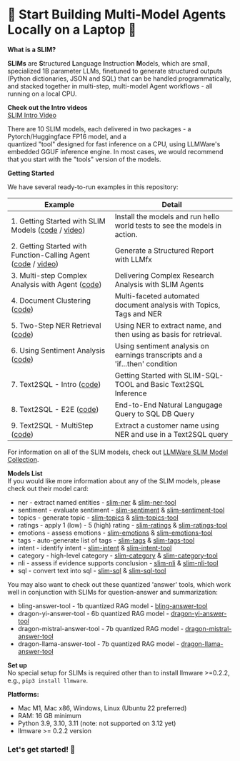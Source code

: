  🚀 Start Building Multi-Model Agents Locally on a Laptop 🚀  
===============

**What is a SLIM?**    

**SLIMs** are **S**tructured **L**anguage **I**nstruction **M**odels, which are small, specialized 1B parameter LLMs, 
finetuned to generate structured outputs (Python dictionaries, JSON and SQL) that can be handled programmatically, and 
stacked together in multi-step, multi-model Agent workflows - all running on a local CPU.  

**Check out the Intro videos**  
[SLIM Intro Video](https://www.youtube.com/watch?v=cQfdaTcmBpY)  

There are 10 SLIM models, each delivered in two packages - a Pytorch/Huggingface FP16 model, and a  
quantized "tool" designed for fast inference on a CPU, using LLMWare's embedded GGUF inference engine.  In most cases, 
we would recommend that you start with the "tools" version of the models.

**Getting Started**

We have several ready-to-run examples in this repository:  

| Example                                                                                                                                             | Detail                                                                       |
|-----------------------------------------------------------------------------------------------------------------------------------------------------|------------------------------------------------------------------------------|
| 1.   Getting Started with SLIM Models ([code](slims-getting-started.py) / [video](https://www.youtube.com/watch?v=cQfdaTcmBpY)) | Install the models and run hello world tests to see the models in action.    |
| 2.   Getting Started with Function-Calling Agent ([code](agent-llmfx-getting-started.py) / [video](https://www.youtube.com/watch?v=cQfdaTcmBpY)) | Generate a Structured Report with LLMfx  |   
| 3.   Multi-step Complex Analysis with Agent ([code](agent-multistep-analysis.py))                                                       | Delivering Complex Research Analysis with SLIM Agents                        |                                                                                                                               |  
| 4.   Document Clustering ([code](document-clustering.py))                    | Multi-faceted automated document analysis with Topics, Tags and NER          |  
| 5.   Two-Step NER Retrieval ([code](ner-retrieval.py))                          | Using NER to extract name, and then using as basis for retrieval.            |                                                                                                                                        | 
| 6.   Using Sentiment Analysis ([code](sentiment-analysis.py)) | Using sentiment analysis on earnings transcripts and a 'if...then' condition |
| 7.   Text2SQL - Intro ([code](text2sql-getting-started.py))                                                                             | Getting Started with SLIM-SQL-TOOL and Basic Text2SQL Inference              |                                                                                                                   |
| 8.   Text2SQL - E2E ([code](text2sql-end-to-end-2.py))                                                                                  | End-to-End Natural Langugage Query to SQL DB Query                           |                                                                                                                     |
| 9.   Text2SQL - MultiStep ([code](text2sql-multistep-example-3.py))                                                                     | Extract a customer name using NER and use in a Text2SQL query                |


For information on all of the SLIM models, check out [LLMWare SLIM Model Collection](https://www.huggingface.co/llmware/).  

**Models List**  
If you would like more information about any of the SLIM models, please check out their model card:  
- ner - extract named entities  - [slim-ner](https://www.huggingface.co/llmware/slim-ner) & [slim-ner-tool](https://www.huggingface.co/llmware/slim-ner-tool)
- sentiment - evaluate sentiment - [slim-sentiment](https://www.huggingface.co/slim-sentiment) & [slim-sentiment-tool](https://www.huggingface.co/llmware/slim-sentiment-tool)    
- topics - generate topic - [slim-topics](https://www.huggingface.co/slim-topics) & [slim-topics-tool](https://www.huggingface.co/llmware/slim-topics-tool)  
- ratings - apply 1 (low) - 5 (high) rating - [slim-ratings](https://www.huggingface.co/slim-ratings) & [slim-ratings-tool](https://www.huggingface.co/llmware/slim-ratings-tool)  
- emotions - assess emotions - [slim-emotions](https://www.huggingface.co/slim-emotions) & [slim-emotions-tool](https://www.huggingface.co/llmware/slim-emotions-tool)  
- tags - auto-generate list of tags - [slim-tags](https://www.huggingface.co/slim-tags) & [slim-tags-tool](https://www.huggingface.co/llmware/slim-tags-tool)  
- intent - identify intent - [slim-intent](https://www.huggingface.co/slim-intent) & [slim-intent-tool](https://www.huggingface.co/llmware/slim-intent-tool)  
- category - high-level category - [slim-category](https://www.huggingface.co/slim-category) & [slim-category-tool](https://wwww.huggingface.co/llmware/slim-category-tool)
- nli - assess if evidence supports conclusion - [slim-nli](https://www.huggingface.co/slim-nli) & [slim-nli-tool](https://www.huggingface.co/llmware/slim-nli-tool)  
- sql - convert text into sql - [slim-sql](https://www.huggingface.co/slim-sql) & [slim-sql-tool](https://www.huggingface.co/llmware/slim-sql-tool)  

You may also want to check out these quantized 'answer' tools, which work well in conjunction with SLIMs for question-answer and summarization:  
- bling-answer-tool - 1b quantized RAG model - [bling-answer-tool](https://www.huggingface.co/llmware/bling-answer-tool)  
- dragon-yi-answer-tool - 6b quantized RAG model - [dragon-yi-answer-tool](https://www.huggingface.co/llmware/dragon-yi-answer-tool)  
- dragon-mistral-answer-tool - 7b quantized RAG model - [dragon-mistral-answer-tool](https://www.huggingface.co/llmware/dragon-mistral-answer-tool)  
- dragon-llama-answer-tool - 7b quantized RAG model - [dragon-llama-answer-tool](https://www.huggingface.co/llmware/dragon-llama-answer-tool)  


**Set up**  
No special setup for SLIMs is required other than to install llmware >=0.2.2, e.g., `pip3 install llmware`.  

**Platforms:**   
- Mac M1, Mac x86, Windows, Linux (Ubuntu 22 preferred)  
- RAM: 16 GB minimum 
- Python 3.9, 3.10, 3.11 (note: not supported on 3.12 yet)
- llmware >= 0.2.2 version
  

### **Let's get started!  🚀**


